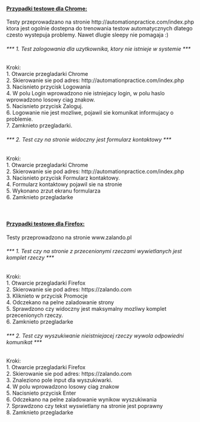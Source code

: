 <h4><u>Przypadki testowe dla Chrome:</u></h4>
<p>Testy przeprowadzano na stronie <a>http://automationpractice.com/index.php</a>
ktora jest ogolnie dostepna do trenowania testow automatycznych dlatego czesto wystepuja problemy. Nawet dlugie sleepy nie pomagaja :)</p>
<h6>*** 1. Test zalogowania dla uzytkownika, ktory nie istnieje w systemie ***</h6>
Kroki: </br>
1. Otwarcie przegladarki Chrome </br>
2. Skierowanie sie pod adres: http://automationpractice.com/index.php </br>
3. Nacisnieto przycisk Logowania </br>
4. W polu Login wprowadzono nie istniejacy login, w polu haslo wprowadzono losowy ciag znakow. </br>
5. Nacisnieto przycisk Zaloguj. </br>
6. Logowanie nie jest mozliwe, pojawil sie komunikat informujacy o problemie. </br>
7. Zamknieto przegladarki. </br>

<h6>*** 2. Test czy na stronie widoczny jest formularz kontaktowy ***</h6>
Kroki: </br>
1. Otwarcie przegladarki Chrome </br>
2. Skierowanie sie pod adres: http://automationpractice.com/index.php </br>
3. Nacisnieto przycisk Formularz kontaktowy. </br>
4. Formularz kontaktowy pojawil sie na stronie </br>
5. Wykonano zrzut ekranu formularza </br>
6. Zamknieto przegladarke </br>
</br>
</br>

<h4><u>Przypadki testowe dla Firefox:</u></h4>
<p>Testy przeprowadzono na stronie <a>www.zalando.pl</a></p>
<h6>*** 1. Test czy na stronie z przecenionymi rzeczami wywietlanych jest komplet rzeczy ***</h6>
Kroki: </br>
1. Otwarcie przegladarki Firefox</br>
2. Skierowanie sie pod adres: https://zalando.com </br>
3. Kliknieto w przycisk Promocje </br>
4. Odczekano na pelne zaladowanie strony </br>
5. Sprawdzono czy widoczny jest maksymalny mozliwy komplet przecenionych rzeczy.</br>
6. Zamknieto przegladarke </br>

<h6>*** 2. Test czy wyszukiwanie nieistniejacej rzeczy wywola odpowiedni komunikat ***</h6>
Kroki: </br>
1. Otwarcie przegladarki Firefox</br>
2. Skierowanie sie pod adres: https://zalando.com </br>
3. Znaleziono pole input dla wyszukiwarki. </br>
4. W polu wprowadzono losowy ciag znakow </br>
5. Nacisnieto przycisk Enter </br>
6. Odczekano na pelne zaladowanie wynikow wyszukiwania </br>
7. Sprawdzono czy tekst wyswietlany na stronie jest poprawny </br>
8. Zamknieto przegladarke </br>
